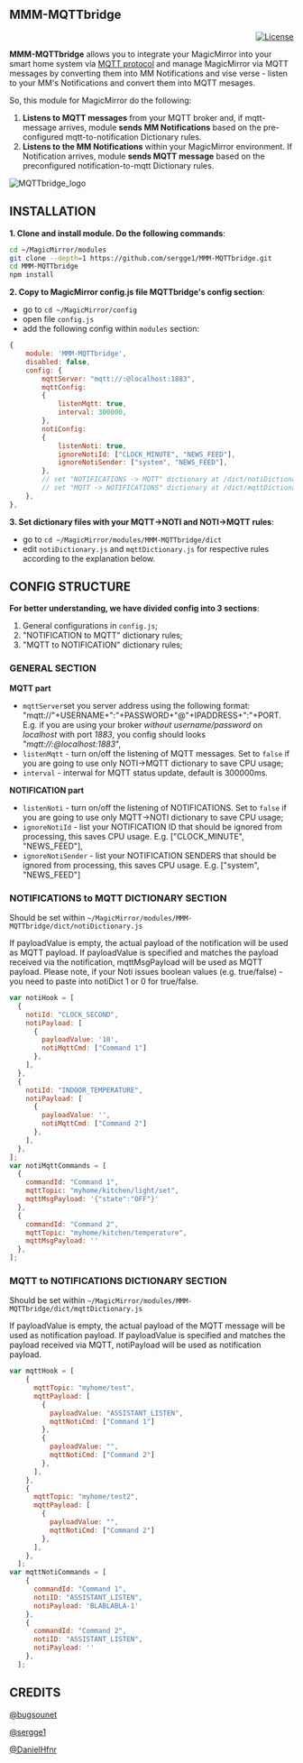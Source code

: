 ## MMM-MQTTbridge
<p align="right">
	<a href="http://choosealicense.com/licenses/mit"><img src="https://img.shields.io/badge/license-MIT-blue.svg" alt="License"></a>
</p>

**MMM-MQTTbridge** allows you to integrate your MagicMirror into your smart home system via [MQTT protocol](https://github.com/mqtt/mqtt.github.io/wiki/software?id=software) and manage MagicMirror via MQTT messages by converting them into MM Notifications and vise verse - listen to your MM's Notifications and convert them into MQTT mesages.

So, this module for MagicMirror do the following:
1. **Listens to MQTT messages** from your MQTT broker and, if mqtt-message arrives, module **sends MM Notifications** based on the pre-configured mqtt-to-notification Dictionary rules.
2. **Listens to the MM Notifications** within your MagicMirror environment. If Notification arrives, module **sends MQTT message** based on the preconfigured notification-to-mqtt Dictionary rules. 

![MQTTbridge_logo](.github/mqttbridge_logo.png)

## INSTALLATION
**1. Clone and install module. Do the following commands**:
```sh
cd ~/MagicMirror/modules
git clone --depth=1 https://github.com/sergge1/MMM-MQTTbridge.git
cd MMM-MQTTbridge
npm install
```
**2. Copy to MagicMirror config.js file MQTTbridge's config section**:
- go to `cd ~/MagicMirror/config`
- open file `config.js`
- add the following config within `modules` section:

```js
{
	module: 'MMM-MQTTbridge',
	disabled: false,
	config: {
		mqttServer: "mqtt://:@localhost:1883",
		mqttConfig:
		{
			listenMqtt: true,
			interval: 300000,
		},
		notiConfig:
		{
			listenNoti: true,
			ignoreNotiId: ["CLOCK_MINUTE", "NEWS_FEED"],
			ignoreNotiSender: ["system", "NEWS_FEED"],
		},
		// set "NOTIFICATIONS -> MQTT" dictionary at /dict/notiDictionary.js
		// set "MQTT -> NOTIFICATIONS" dictionary at /dict/mqttDictionary.js
	},
},
```

**3. Set dictionary files with your MQTT->NOTI and NOTI->MQTT rules**:
- go to `cd ~/MagicMirror/modules/MMM-MQTTbridge/dict`
- edit `notiDictionary.js` and `mqttDictionary.js` for respective rules according to the explanation below.



## CONFIG STRUCTURE
**For better understanding, we have divided config into 3 sections**:
1. General configurations in `config.js`;
2. "NOTIFICATION to MQTT" dictionary rules;
3. "MQTT to NOTIFICATION" dictionary rules;


### GENERAL SECTION

**MQTT part**
- `mqttServer`set you server address using the following format:   "mqtt://"+USERNAME+":"+PASSWORD+"@"+IPADDRESS+":"+PORT. E.g. if you are using your broker *without username/password* on *localhost* with port *1883*, you config should looks "*mqtt://:@localhost:1883*",
- `listenMqtt` - turn on/off the listening of MQTT messages. Set to `false` if you are going to use only NOTI->MQTT dictionary to save CPU usage;
- `interval` - interwal for MQTT status update, default is 300000ms.


**NOTIFICATION part**
- `listenNoti` - turn on/off the listening of NOTIFICATIONS. Set to `false` if you are going to use only MQTT->NOTI dictionary to save CPU usage;
- `ignoreNotiId` - list your NOTIFICATION ID that should be ignored from processing, this saves CPU usage. E.g. ["CLOCK_MINUTE", "NEWS_FEED"],
- `ignoreNotiSender` - list your NOTIFICATION SENDERS that should be ignored from processing, this saves CPU usage. E.g. ["system", "NEWS_FEED"]



### NOTIFICATIONS to MQTT DICTIONARY SECTION
Should be set within `~/MagicMirror/modules/MMM-MQTTbridge/dict/notiDictionary.js`

If payloadValue is empty, the actual payload of the notification will be used as MQTT payload.
If payloadValue is specified and matches the payload received via the notification, mqttMsgPayload will be used as MQTT payload. 
Please note, if your Noti issues boolean values (e.g. true/false) - you need to paste into notiDict 1 or 0 for true/false.

```js
var notiHook = [
  {
    notiId: "CLOCK_SECOND",
    notiPayload: [
      {
        payloadValue: '10', 
        notiMqttCmd: ["Command 1"]
      },
    ],
  },
  {
    notiId: "INDOOR_TEMPERATURE",
    notiPayload: [
      {
        payloadValue: '', 
        notiMqttCmd: ["Command 2"]
      },
    ],
  },
];
var notiMqttCommands = [
  {
    commandId: "Command 1",
    mqttTopic: "myhome/kitchen/light/set",
    mqttMsgPayload: '{"state":"OFF"}'
  },
  {
    commandId: "Command 2",
    mqttTopic: "myhome/kitchen/temperature",
    mqttMsgPayload: ''
  },
];
```


### MQTT to NOTIFICATIONS DICTIONARY SECTION
Should be set within `~/MagicMirror/modules/MMM-MQTTbridge/dict/mqttDictionary.js`

If payloadValue is empty, the actual payload of the MQTT message will be used as notification payload.
If payloadValue is specified and matches the payload received via MQTT, notiPayload will be used as notification payload. 

```js
var mqttHook = [
    {
      mqttTopic: "myhome/test",
      mqttPayload: [
        {
          payloadValue: "ASSISTANT_LISTEN",
          mqttNotiCmd: ["Command 1"]
        },
        {
          payloadValue: "",
          mqttNotiCmd: ["Command 2"]
        },
      ],
    },
    {
      mqttTopic: "myhome/test2",
      mqttPayload: [
        {
          payloadValue: "",
          mqttNotiCmd: ["Command 2"]
        },
      ],
    },
  ];
var mqttNotiCommands = [
    {
      commandId: "Command 1",
      notiID: "ASSISTANT_LISTEN",
      notiPayload: 'BLABLABLA-1'
    },
    {
      commandId: "Command 2",
      notiID: "ASSISTANT_LISTEN",
      notiPayload: ''
    },
  ];
  ```
  

## CREDITS

[@bugsounet](https://github.com/bugsounet)

[@sergge1](https://github.com/sergge1)

[@DanielHfnr](https://github.com/DanielHfnr)
